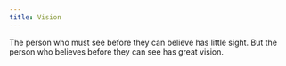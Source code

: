 ```yaml
---
title: Vision
---
```


The person who must see before they can believe has little sight. But the person who believes before they can see has great vision.
